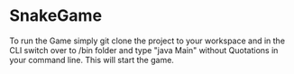 # SnakeGame
To run the Game simply git clone the project to your workspace and in the CLI switch over to /bin folder and type "java Main" without Quotations in your command line.
This will start the game.
